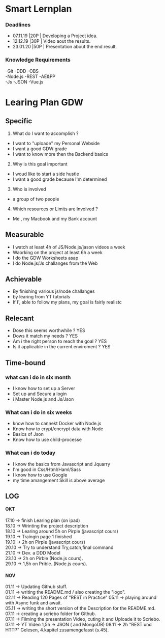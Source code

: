 # Smart Lernplan

### Deadlines
* 07.11.19        |20P | Developing a Project idea.  
* 12.12.19        |30P | Video aout the results.  
* 23.01.20        |50P | Presentation about the end result.  

### Knowledge Requirements
-Git      -DDD      -OBS  
-Node.js  -REST     -AE&PP  
-Js       -JSON     -Vue.js  


# Learing Plan GDW

## Specific

1. What do I want to accomplish ?
* I want to "uploade" my Personal Webside
* I want a good GDW grade
* I want to know more then the Backend basics

2. Why is this goal important
* I woud like to start a side hustle
* I want a good grade because I'm determined

3. Who is involved
* a group of two people

4. Which resources or Limits are Involved ?
* Me , my Macbook and my Bank account


## Measurable

* I watch at least 4h of JS/Node.js/jason videos a week
* Waorking on the project at least 6h a week
* I do the GDW Worksheets asap
* I do Node.js/Js challanges from the Web


## Achievable

* By finishing various js/node challanges
* by learing from YT tutorials
* If I', able to follow my plans, my goal is fairly realistc


## Relecant

* Dose this seems worthwhile ?                  YES
* Dows it match my needs ?                      YES
* Am i the right person to reach the goal ?     YES
* Is it applicable in the current enviroment ?  YES


## Time-bound

### what can i do in six month

* I know how to set up a Server
* Set up and Secure a login
* i Master Node.js and Js/Json

### What can i do in six weeks

* know how to cannekt Docker with Node.js
* Know how to crypt/encrypt data with Node
* Basics of Json
* Know how to use child-processe

### What can i do today

* I know the basics from Javascript and Jquarry
* I'm good in Css/Html/Haml/Sass
* I know how to use Google
* my time amangement Skill is above average


## LOG

#### OKT
17.10 -> finish Learing plan (on ipad)  
18.10 -> Wrinting the project description  
18.10 -> Learing around 5h on Pirple (javascript cours)    
19.10 -> Traingin page 1 finished  
19.10 -> 2h on Pirple (javascript cours)  
20.10 -> Try to understand Try,catch,final command  
21.10 -> Dev. a DDD Model  
23.10 -> 2h on Pirble (Node.js cours).  
29.10 -> 1,5h on Prible. (Node.js cours).  
#### NOV
01.11 -> Updating Github stuff.  
01.11 -> writing the README.md / also creating the "logo".  
02.11 -> Reading 120 Pages of "REST in Practice"
05.11 -> playing around with Async funk and await.  
05.11 -> writing the short version of the Description for the README.md.  
07.11 -> creating a scriebo folder for Github.  
07.11 -> Filming the presentation Video, cuting it and Uploade it to Scriebo.  
07.11 -> YT Video 1,5h -> JSON ( and MongoDB)
08.11 -> 2h "REST und HTTP" Gelesen, 4.kapitel zusamengefasst (s.45).  
         
